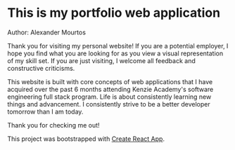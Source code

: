 # This is my portfolio web application

Author:
Alexander Mourtos

Thank you for visiting my personal website! If you are a potential employer, I hope you find what you are looking for as you view a visual representation of my skill set. If you are just visiting, I welcome all feedback and constructive criticisms.

This website is built with core concepts of web applications that I have acquired over the past 6 months attending Kenzie Academy's software engineering full stack program. Life is about consistently learning new things and advancement. I consistently strive to be a better developer tomorrow than I am today.

Thank you for checking me out!

This project was bootstrapped with [Create React App](https://github.com/facebook/create-react-app).
